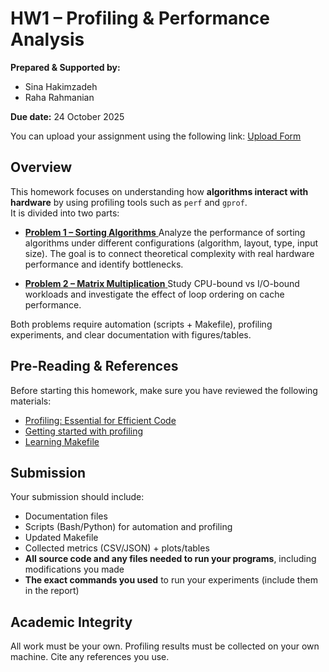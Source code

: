# HW1 – Profiling & Performance Analysis

**Prepared & Supported by:**  
- Sina Hakimzadeh  
- Raha Rahmanian  


**Due date:** 24 October 2025  

You can upload your assignment using the following link: [Upload Form](http://forms.gle/7gK74kopnYZwvBy86)

## Overview
This homework focuses on understanding how **algorithms interact with hardware** by using profiling tools such as `perf` and `gprof`.  
It is divided into two parts:

- [**Problem 1 – Sorting Algorithms**  ](./problem-1)
  Analyze the performance of sorting algorithms under different configurations (algorithm, layout, type, input size). The goal is to connect theoretical complexity with real hardware performance and identify bottlenecks.  

- [**Problem 2 – Matrix Multiplication**    ](./problem-2)
  Study CPU-bound vs I/O-bound workloads and investigate the effect of loop ordering on cache performance.  

Both problems require automation (scripts + Makefile), profiling experiments, and clear documentation with figures/tables.  


## Pre-Reading & References
Before starting this homework, make sure you have reviewed the following materials:

- [Profiling: Essential for Efficient Code](./../../docs/01-Introduction-to-Profiling)
- [Getting started with profiling](./../../docs/02-Getting-started-with-profiling)
- [Learning Makefile](http://makefiletutorial.com/)





## Submission
Your submission should include:
- Documentation files
- Scripts (Bash/Python) for automation and profiling  
- Updated Makefile
- Collected metrics (CSV/JSON) + plots/tables  
- **All source code and any files needed to run your programs**, including modifications you made  
- **The exact commands you used** to run your experiments (include them in the report)




## Academic Integrity
All work must be your own. Profiling results must be collected on your own machine. Cite any references you use.
